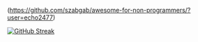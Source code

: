 (https://github.com/szabgab/awesome-for-non-programmers/?user=echo2477)

[![GitHub Streak](https://github-readme-streak-stats.herokuapp.com/?user=echo2477)](https://git.io/streak-stats)

